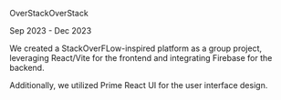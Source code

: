 
OverStackOverStack

Sep 2023 - Dec 2023

We created a StackOverFLow-inspired platform as a group project, leveraging React/Vite for the frontend and integrating Firebase for the backend. 

Additionally, we utilized Prime React UI for the user interface design.
